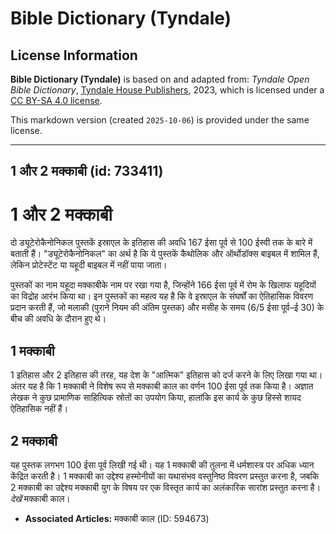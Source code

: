 # Bible Dictionary (Tyndale)

## License Information

**Bible Dictionary (Tyndale)** is based on and adapted from: _Tyndale Open Bible Dictionary_, [Tyndale House Publishers](https://tyndaleopenresources.com/), 2023, which is licensed under a [CC BY-SA 4.0 license](https://creativecommons.org/licenses/by-sa/4.0/legalcode.en).

This markdown version (created `2025-10-06`) is provided under the same license.



--------------------------------

## 1 और 2 मक्काबी (id: 733411)

1 और 2 मक्काबी
==============

दो ड्यूटेरोकैनोनिकल पुस्तकें इस्राएल के इतिहास की अवधि 167 ईसा पूर्व से 100 ईस्वी तक के बारे में बताती हैं। "ड्यूटेरोकैनोनिकल" का अर्थ है कि ये पुस्तकें कैथोलिक और ऑर्थोडॉक्स बाइबल में शामिल हैं, लेकिन प्रोटेस्टेंट या यहूदी बाइबल में नहीं पाया जाता।

पुस्तकों का नाम यहूदा मक्काबीके नाम पर रखा गया है, जिन्होंने 166 ईसा पूर्व में रोम के खिलाफ यहूदियों का विद्रोह आरंभ किया था। इन पुस्तकों का महत्व यह है कि वे इस्राएल के संघर्षों का ऐतिहासिक विवरण प्रदान करती हैं, जो मलाकी (पुराने नियम की अंतिम पुस्तक) और मसीह के समय (6/5 ईसा पूर्व–ई 30\) के बीच की अवधि के दौरान हुए थे।

1 मक्काबी
---------

1 इतिहास और 2 इतिहास की तरह, यह देश के "आत्मिक" इतिहास को दर्ज करने के लिए लिखा गया था। अंतर यह है कि 1 मक्काबी ने विशेष रूप से मक्काबी काल का वर्णन 100 ईसा पूर्व तक किया है। अज्ञात लेखक ने कुछ प्रामाणिक साहित्यिक स्रोतों का उपयोग किया, हालांकि इस कार्य के कुछ हिस्से शायद ऐतिहासिक नहीं हैं।

2 मक्काबी
---------

यह पुस्तक लगभग 100 ईसा पूर्व लिखी गई थी। यह 1 मक्काबी की तुलना में धर्मशास्त्र पर अधिक ध्यान केंद्रित करती है। 1 मक्काबी का उद्देश्य हस्मोनीयों का यथासंभव वस्तुनिष्ठ विवरण प्रस्तुत करना है, जबकि 2 मक्काबी का उद्देश्य मक्काबी युग के विषय पर एक विस्तृत कार्य का अलंकारिक सारांश प्रस्तुत करना है। *देखें* मक्काबी काल।

* **Associated Articles:** मक्काबी काल (ID: 594673)


